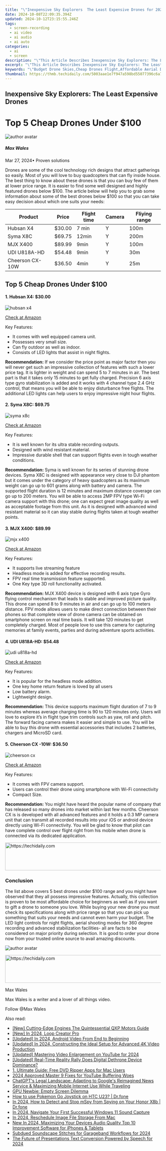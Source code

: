 ```yaml
---
title: "\"Inexpensive Sky Explorers  The Least Expensive Drones for 2024\""
date: 2024-10-08T22:09:35.394Z
updated: 2024-10-12T23:15:55.246Z
tags: 
  - screen-recording
  - ai video
  - ai audio
  - ai auto
categories: 
  - ai
  - screen
description: "\"This Article Describes Inexpensive Sky Explorers: The Least Expensive Drones for 2024\""
excerpt: "\"This Article Describes Inexpensive Sky Explorers: The Least Expensive Drones for 2024\""
keywords: "\"Budget Drone Skies,Cheap Drones Flight,Affordable Aerial Drones,Economical Sky Drone,Low-Cost Flying Drone,Thrifty UAVs Up,Bargain Airborne Cams\""
thumbnail: https://thmb.techidaily.com/5003aae1e7f947a598bd55077396c6a77042379632f2075c2e5462803d44d042.jpg
---
```


## Inexpensive Sky Explorers: The Least Expensive Drones

# Top 5 Cheap Drones Under $100

![author avatar](https://images.wondershare.com/filmora/article-images/max-wales-author.jpg)

##### Max Wales

 Mar 27, 2024• Proven solutions

 Drones are some of the cool technology rich designs that attract gatherings so easily. Most of you will love to buy quadcopters that can fly inside house. The best thing to know about these drones is that you can buy few of them at lower price range. It is easier to find some well designed and highly featured drones below $100\. The article below will help you to grab some information about some of the best drones below $100 so that you can take easy decision about which one suits your needs:

| Product         | Price  | Flight time | Camera | Fliying range |
| --------------- | ------ | ----------- | ------ | ------------- |
| Hubsan X4       | $30.00 | 7 min       | Y      | 100m          |
| Syma X8C        | $69.75 | 12min       | Y      | 200m          |
| MJX X400        | $89.99 | 9min        | Y      | 100m          |
| UDI U818A-HD    | $54.48 | 9min        | Y      | 30m           |
| Cheerson CX-10W | $36.50 | 4min        | Y      | 25m           |

## Top 5 Cheap Drones Under $100

#### 1\. Hubsan X4: $30.00

![hubsan x4](https://images.wondershare.com/filmora/article-images/hubsan-x4.jpg)

[Check at Amazon](https://www.amazon.com/gp/product/B00IZC6C8E/ref=as%5Fli%5Ftl?ie=UTF8&tag=vs-flora-20&camp=1789&creative=9325&linkCode=as2&creativeASIN=B00IZC6C8E&linkId=6e947c2969fe9c7c476e5c5356605e8b
)

 Key Features:

* It comes with well equipped camera unit.
* Possesses very small size.
* Can fly outdoor as well as indoor.
* Consists of LED lights that assist in night flights.

**Recommendation:** If we consider the price point as major factor then you will never get such an impressive collection of features with such a lower price tag. It is lighter in weight and can spend 5 to 7 minutes in air. The best part is that it takes only 15 minutes to get fully charged. Precision 6 axis type gyro stabilization is added and it works with 4 channel type 2.4 GHz control, that means you will be able to enjoy disturbance free flights. The additional LED lights can help users to enjoy impressive night hour flights.

#### 2\. Syma X8C: $69.75

![syma x8c](https://images.wondershare.com/filmora/article-images/syma-x8c.jpg)

[Check at Amazon](https://www.amazon.com/gp/product/B00VQVO6W0/ref=as%5Fli%5Ftl?ie=UTF8&tag=vs-flora-20&camp=1789&creative=9325&linkCode=as2&creativeASIN=B00VQVO6W0&linkId=b8805debdd93341af90869c79312aa11
)

 Key Features:

* It is well known for its ultra stable recording outputs.
* Designed with wind resistant material.
* Impressive durable shell that can support flights even in tough weather conditions.

**Recommendation:** Syma is well known for its series of stunning drone devices. Syma X8C is designed with appearance very close to DJI phantom but it comes under the category of heavy quadcopters as its maximum weight can go up to 601 grams along with battery and camera. The supported flight duration is 12 minutes and maximum distance coverage can go up to 200 meters. You will be able to access 2MP FPV type Wi-Fi camera support with this drone; one can expect great image quality as well as acceptable footage from this unit. As it is designed with advanced wind resistant material so it can stay stable during flights taken at tough weather points.

#### 3\. MJX X400: $89.99

![mjx x400](https://images.wondershare.com/filmora/article-images/mjx-x400.jpg)

[Check at Amazon](https://www.amazon.com/gp/product/B01AWBEGJ2/ref=as%5Fli%5Ftl?ie=UTF8&tag=vs-flora-20&camp=1789&creative=9325&linkCode=as2&creativeASIN=B01AWBEGJ2&linkId=21b26bd746a43597f4921aa39f7159f8
)

 Key Features:

* It supports live streaming feature
* Headless mode is added for effective recording results.
* FPV real time transmission feature supported.
* One Key type 3D roll functionality activated.

**Recommendation:** MJX X400 device is designed with 6 axis type Gyro flying control mechanism that leads to stable and improved picture quality. This drone can spend 8 to 9 minutes in air and can go up to 100 meters distance. FPV mode allows users to make direct connection between their phones so that complete view of drone camera can be obtained on smartphone screen on real time basis. It will take 120 minutes to get completely charged. Most of people love to use this camera for capturing memories at family events, parties and during adventure sports activities.

#### 4\. UDI U818A-HD: $54.48

![udi u818a-hd](https://images.wondershare.com/filmora/article-images/udi-u81a.jpg)

[Check at Amazon](https://www.amazon.com/gp/product/B0108UXWK6/ref=as%5Fli%5Ftl?ie=UTF8&tag=vs-flora-20&camp=1789&creative=9325&linkCode=as2&creativeASIN=B0108UXWK6&linkId=a82a0c95031a1feeb0d157b675f10c8e
)

 Key Features:

* It is popular for the headless mode addition.
* One key home return feature is loved by all users
* Low battery alarm.
* Lightweight design.

**Recommendation:** This device supports maximum flight duration of 7 to 9 minutes whereas average charging time is 90 to 120 minutes only. Users will love to explore it’s in flight type trim controls such as yaw, roll and pitch. The forward facing camera makes it easier and simple to use. You will be able to buy this drone with essential accessories that includes 2 batteries, chargers and MicroSD card.

#### 5\. Cheerson CX -10W: $36.50

![cheerson cx](https://images.wondershare.com/filmora/article-images/cheerson-cx.jpg)

[Check at Amazon](https://www.amazon.com/gp/product/B00KXZC762/ref=as%5Fli%5Ftl?ie=UTF8&tag=vs-flora-20&camp=1789&creative=9325&linkCode=as2&creativeASIN=B00KXZC762&linkId=625321c8d08a4d384e95a6d35b24159a
)

 Key Features:

* It comes with FPV camera support.
* Users can control their drone using smartphone with Wi-Fi connectivity
* Compact Size.

**Recommendation:** You might have heard the popular name of company that has released so many drones into market within last few months. Cheerson CX is is developed with all advanced features and it holds a 0.3 MP camera unit that can transmit all recorded results into your iOS or android device directly using Wi-Fi connectivity. You will be glad to know that pilot can have complete control over flight right from his mobile when drone is connected via its dedicated application.

<!-- affiliate ads begin -->
<a href="https://electronicx.pxf.io/c/5597632/1166360/14483" target="_top" id="1166360">
  <img src="//a.impactradius-go.com/display-ad/14483-1166360" border="0" alt="https://techidaily.com" width="728" height="90"/>
</a>
<img height="0" width="0" src="https://electronicx.pxf.io/i/5597632/1166360/14483" style="position:absolute;visibility:hidden;" border="0" />
<!-- affiliate ads end -->

### Conclusion

 The list above covers 5 best drones under $100 range and you might have observed that they all possess impressive features. Actually, this collection is proven to be most affordable choice for beginners as well as if you want to gift a drone to someone you love. While buying your new drone you must check its specifications along with price range so that you can pick up something that suits your needs and cannot even harm your budget. The LED light controls for night flights, aerial shooting modes for 360 degree recording and advanced stabilization facilities- all are facts to be considered on major priority during selection. It is good to order your drone now from your trusted online source to avail amazing discounts.

![author avatar](https://images.wondershare.com/filmora/article-images/max-wales-author.jpg)

<!-- affiliate ads begin -->
<a href="https://zebaoaffiliateprogram.pxf.io/c/5597632/2137975/21526" target="_top" id="2137975">
  <img src="//a.impactradius-go.com/display-ad/21526-2137975" border="0" alt="https://techidaily.com" width="728" height="90"/>
</a>
<img height="0" width="0" src="https://zebaoaffiliateprogram.pxf.io/i/5597632/2137975/21526" style="position:absolute;visibility:hidden;" border="0" />
<!-- affiliate ads end -->

Max Wales

Max Wales is a writer and a lover of all things video.

Follow @Max Wales


<ins class="adsbygoogle"
     style="display:block"
     data-ad-format="autorelaxed"
     data-ad-client="ca-pub-7571918770474297"
     data-ad-slot="1223367746"></ins>



<ins class="adsbygoogle"
     style="display:block"
     data-ad-client="ca-pub-7571918770474297"
     data-ad-slot="8358498916"
     data-ad-format="auto"
     data-full-width-responsive="true"></ins>


<span class="atpl-alsoreadstyle">Also read:</span>
<div><ul>
<li><a href="https://article-knowledge.techidaily.com/new-cutting-edge-engines-the-quintessential-qxp-motors-guide/"><u>[New] Cutting-Edge Engines The Quintessential QXP Motors Guide</u></a></li>
<li><a href="https://article-knowledge.techidaily.com/new-in-2024-loop-creator-pro/"><u>[New] In 2024, Loop Creator Pro</u></a></li>
<li><a href="https://article-knowledge.techidaily.com/updated-in-2024-android-video-from-end-to-beginning/"><u>[Updated] In 2024, Android Video From End to Beginning</u></a></li>
<li><a href="https://article-knowledge.techidaily.com/updated-in-2024-constructing-the-ideal-setup-for-advanced-4k-video-production/"><u>[Updated] In 2024, Constructing the Ideal Setup for Advanced 4K Video Production</u></a></li>
<li><a href="https://article-knowledge.techidaily.com/updated-mastering-video-enlargement-on-youtube-for-2024/"><u>[Updated] Mastering Video Enlargement on YouTube for 2024</u></a></li>
<li><a href="https://article-knowledge.techidaily.com/updated-real-time-reality-rally-does-digital-dethrone-device-dominance/"><u>[Updated] Real-Time Reality Rally Does Digital Dethrone Device Dominance?</u></a></li>
<li><a href="https://some-guidance.techidaily.com/1-ultimate-guide-free-dvd-ripper-apps-for-mac-users/"><u>1. Ultimate Guide: Free DVD Ripper Apps for Mac Users</u></a></li>
<li><a href="https://extra-support.techidaily.com/2024-approved-master-9-fixes-for-youtube-buffering-woes/"><u>2024 Approved Master 9 Fixes for YouTube Buffering Woes</u></a></li>
<li><a href="https://ai-topics.techidaily.com/chatgpts-legal-landscape-adapting-to-googles-reimagined-news-service-and-maximizing-mobile-internet-use-while-traveling/"><u>ChatGPT's Legal Landscape: Adapting to Google's Reimagined News Service & Maximizing Mobile Internet Use While Traveling</u></a></li>
<li><a href="https://network-issues.techidaily.com/gpu-newbie-empty-screen-dilemma/"><u>GPU Newbie: Empty Screen Dilemma</u></a></li>
<li><a href="https://android-pokemon-go.techidaily.com/how-to-use-pokemon-go-joystick-on-htc-u23-drfone-by-drfone-virtual-android/"><u>How to use Pokemon Go Joystick on HTC U23? | Dr.fone</u></a></li>
<li><a href="https://location-social.techidaily.com/in-2024-how-to-detect-and-stop-mspy-from-spying-on-your-honor-x8b-drfone-by-drfone-virtual-android/"><u>In 2024, How to Detect and Stop mSpy from Spying on Your Honor X8b | Dr.fone</u></a></li>
<li><a href="https://extra-support.techidaily.com/in-2024-navigate-your-first-successful-windows-11-sound-capture/"><u>In 2024, Navigate Your First Successful Windows 11 Sound Capture</u></a></li>
<li><a href="https://video-capture.techidaily.com/in-2024-reschedule-image-file-storage-from-mac/"><u>In 2024, Reschedule Image File Storage From Mac</u></a></li>
<li><a href="https://audio-editing.techidaily.com/new-in-2024-maximizing-your-devices-audio-quality-top-10-improvement-software-for-iphones-and-tablets/"><u>New In 2024, Maximizing Your Devices Audio Quality Top 10 Improvement Software for iPhones & Tablets</u></a></li>
<li><a href="https://article-knowledge.techidaily.com/subdued-soundscape-stitches-for-garageband-workflows-for-2024/"><u>Subdued Soundscape Stitches for Garageband Workflows for 2024</u></a></li>
<li><a href="https://article-knowledge.techidaily.com/the-future-of-presentations-text-conversion-powered-by-speech-for-2024/"><u>The Future of Presentations Text Conversion Powered by Speech for 2024</u></a></li>
</ul></div>

